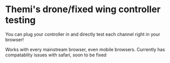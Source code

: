 # Themi's drone/fixed wing controller testing

You can plug your controller in and directly test each channel right in your browser!

Works with every mainstream browser, even mobile browsers. Currently has compatablity issues with safari, soon to be fixed
